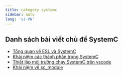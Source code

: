 ```yaml
---
title: category systemc
sidebar: auto 
lang: 'vi-VN'
---
```


## Danh sách bài viết chủ đề SystemC

- [Tổng quan về ESL và SystemC](/posts/systemc/1_systemc_gioi_thieu.md)
- [Khái niệm các thành phần trong SystemC](/posts/systemc/2_components.md)
- [Thiết lập môi trường chạy SystemC trên vscode](/posts/systemc/3_moi_truong.md)
- [Khái niệm về sc_module](/posts/systemc/4_modules.md)

<catagory-posts category="systemc"/>